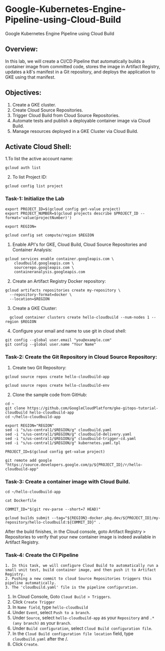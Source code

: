 # Google-Kubernetes-Engine-Pipeline-using-Cloud-Build
Google Kubernetes Engine Pipeline using Cloud Build

## Overview:
In this lab, we will create a CI/CD Pipeline that automatically builds a container image from committed code, stores the image in Artifact Registry, updates a k8's manifest in a Git repository, and deploys the application to GKE using that manifest.

## Objectives:
1. Create a GKE cluster.
2. Create Cloud Source Repositories.
3. Trigger Cloud Build from Cloud Source Repositories.
4. Automate tests and publish a deployable container image via Cloud Build.
5. Manage resources deployed in a GKE Cluster via Cloud Build.

## Activate Cloud Shell:
1.To list the active account name: 
```
gcloud auth list 
```
2. To list Project ID:
```
gcloud config list project
```

### Task-1: Initialize the Lab
```
export PROJECT_ID=$(gcloud config get-value project)
export PROJECT_NUMBER=$(gcloud projects describe $PROJECT_ID --format='value(projectNumber)')
```
```
export REGION=
```
```
gcloud config set compute/region $REGION
```
1. Enable API's for GKE, Cloud Build, Cloud Source Repositories and Container Analysis:
```
gcloud services enable container.googleapis.com \
    cloudbuild.googleapis.com \
    sourcerepo.googleapis.com \
    containeranalysis.googleapis.com
```
2. Create an Artifact Registry Docker repository:
```
gcloud artifacts repositories create my-repository \
  --repository-format=docker \
  --location=$REGION
```
3. Create a GKE Cluster:
```
  gcloud container clusters create hello-cloudbuild --num-nodes 1 --region $REGION
```
4. Configure your email and name to use git in cloud shell:
```
git config --global user.email "you@example.com"  
git config --global user.name "Your Name"
```
### Task-2: Create the Git Repository in Cloud Source Repository:
1. Create two Git Repository:
```
gcloud source repos create hello-cloudbuild-app
```
```
gcloud source repos create hello-cloudbuild-env
```
2. Clone the sample code from GitHub:
```
cd ~
git clone https://github.com/GoogleCloudPlatform/gke-gitops-tutorial-cloudbuild hello-cloudbuild-app
cd ~/hello-cloudbuild-app
```
```
export REGION="REGION"
sed -i "s/us-central1/$REGION/g" cloudbuild.yaml
sed -i "s/us-central1/$REGION/g" cloudbuild-delivery.yaml
sed -i "s/us-central1/$REGION/g" cloudbuild-trigger-cd.yaml
sed -i "s/us-central1/$REGION/g" kubernetes.yaml.tpl
```
```
PROJECT_ID=$(gcloud config get-value project)
```
```
git remote add google "https://source.developers.google.com/p/${PROJECT_ID}/r/hello-cloudbuild-app"
```
### Task-3: Create a container image with Cloud Build.
```
cd ~/hello-cloudbuild-app
```
```
cat Dockerfile
```
```
COMMIT_ID="$(git rev-parse --short=7 HEAD)"
```
```
gcloud builds submit --tag="${REGION}-docker.pkg.dev/${PROJECT_ID}/my-repository/hello-cloudbuild:${COMMIT_ID}" .
```
After the build finishes, in the Cloud console, goto Artifact Registry > Repositories to verify that your new container image is indeed available in Artifact Registry.

### Task-4: Create the CI Pipeline
```
1. In this task, we will configure Cloud Build to automatically run a small unit test, build container image, and then push it to Artifact Registry.
2. Pushing a new commit to cloud Source Repositories triggers this pipeline automatically.
3. The 'cloudbuild.yaml' file is the pipeline configuration.
```
1. In Cloud Console, Goto ```Cloud Build > Triggers```.
2. Click ```Create Trigger```
3. In ```Name field```, type ```hello-cloudbuild```
4. Under ```Event```, select ```Push to a branch```.
5. Under ```Source```, select ```hello-cloudbuild-app``` as your ```Repository``` and ```.* (any branch)``` as your ```Branch```.
6. Under ```Build configuration```, select ```Cloud Build configuration file```.
7. In the ```Cloud Build configuration file location``` field, type ```cloudbuild.yaml``` after the /.
8. Click ```Create```.
